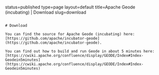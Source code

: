 status=published
type=page
layout=default
title=Apache Geode (incubating) | Download
slug=download
~~~~~~

# Download

You can find the source for Apache Geode (incubating) here: [https://github.com/apache/incubator-geode](https://github.com/apache/incubator-geode).  

You can find out how to build and run Geode in about 5 minutes here: [https://cwiki.apache.org/confluence/display/GEODE/Index#Index-Geodein5minutes](https://cwiki.apache.org/confluence/display/GEODE/Index#Index-Geodein5minutes)

